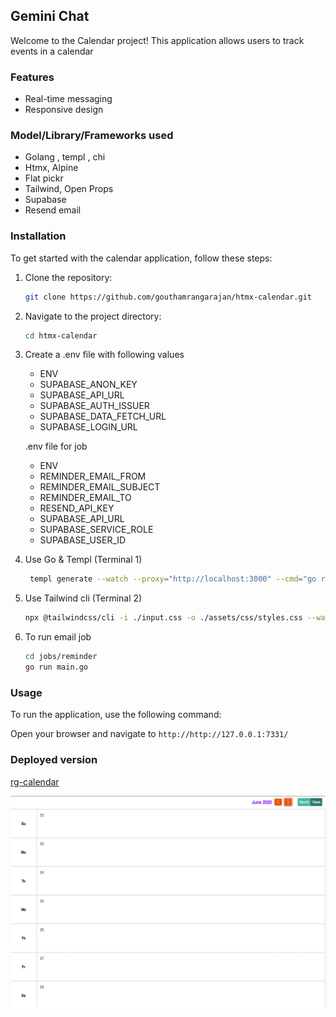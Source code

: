 ## Gemini Chat

Welcome to the Calendar project! This application allows users to track events in a calendar

### Features

- Real-time messaging
- Responsive design

### Model/Library/Frameworks used

- Golang , templ , chi
- Htmx, Alpine
- Flat pickr
- Tailwind, Open Props
- Supabase
- Resend email

### Installation

To get started with the calendar application, follow these steps:

1. Clone the repository:
   ```bash
   git clone https://github.com/gouthamrangarajan/htmx-calendar.git
   ```
2. Navigate to the project directory:
   ```bash
   cd htmx-calendar
   ```
3. Create a .env file with following values

   - ENV
   - SUPABASE_ANON_KEY
   - SUPABASE_API_URL
   - SUPABASE_AUTH_ISSUER
   - SUPABASE_DATA_FETCH_URL
   - SUPABASE_LOGIN_URL

   .env file for job

   - ENV
   - REMINDER_EMAIL_FROM
   - REMINDER_EMAIL_SUBJECT
   - REMINDER_EMAIL_TO
   - RESEND_API_KEY
   - SUPABASE_API_URL
   - SUPABASE_SERVICE_ROLE
   - SUPABASE_USER_ID

4. Use Go & Templ (Terminal 1)
   ```bash
    templ generate --watch --proxy="http://localhost:3000" --cmd="go run ."
   ```
5. Use Tailwind cli (Terminal 2)
   ```bash
   npx @tailwindcss/cli -i ./input.css -o ./assets/css/styles.css --watch
   ```
6. To run email job
   ```bash
   cd jobs/reminder
   go run main.go
   ```

### Usage

To run the application, use the following command:

Open your browser and navigate to `http://http://127.0.0.1:7331/`

### Deployed version

[rg-calendar](rg-calendar.up.railway.app)

![screenshot](Calendar-3.png)
